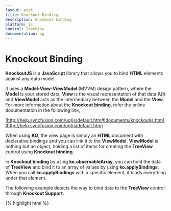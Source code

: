 ```yaml
---
layout: post
title: Knockout-Binding
description: knockout binding
platform: js
control: TreeView
documentation: ug
---
```


# Knockout Binding

**KnockoutJS** is a **JavaScript** library that allows you to bind **HTML** elements against any data model.

It uses a **Model-View-ViewModel** (MVVM) design pattern, where the **Model** is your stored data, **View** is the visual representation of that data (**UI**) and **ViewModel** acts as the intermediary between the **Model** and the **View**. For more information about the **Knockout** **binding**, refer the online documentation in the following link,

[http://help.syncfusion.com/ug/js/default.htm#!documents/knockoutjs.htm](http://help.syncfusion.com/ug/js/default.htm)

When using **KO**, the view page is simply an **HTML** document with declarative bindings and you can link it to the **ViewModel**. **ViewModel** is nothing but an object, holding a list of items for creating the **TreeView** control using **Knockout binding**.

In **Knockout binding** by using **ko.observableArray**, you can hold the data of **TreeView** and bind it to an array of values by using **ko.applyBindings**. When you call **ko.applyBindings** with a specific element, it binds everything under that element.

The following example depicts the way to bind data to the **TreeView** control through **Knockout Support**.

{% highlight html %}

<!DOCTYPE html>
<html xmlns="http://www.w3.org/1999/xhtml">
<head>
    <title>Knockout support in Treeview Essential JS</title>
    <!--To add the following script in html page for knockout support-->
    <script src="http://cdn.syncfusion.com/js/assets/external/knockout.min.js"></script>
    <script src="http://cdn.syncfusion.com/13.1.0.21/js/web/ej.unobtrusive.min.js"></script>
    <script src="http://cdn.syncfusion.com/13.1.0.21/js/ej.widget.ko.min.js"></script>
</head>
<body data-autoinit="false">
    <div style="width: 250px">
        <div id="treeview" data-bind="ejTreeView: { fields: { dataSource: dataSource, id: 'id', text: 'name', hasChild: 'hasChild', expanded: 'expanded', parentId: 'pid' } } "></div>
    </div>
    <script type="text/javascript">
        $(function () {
            var tview = [
                   { id: 1, name: "Favorites", hasChild: true },
                   { id: 2, pid: 1, name: "Desktop" },
                   { id: 3, pid: 1, name: "Downloads" },
                   { id: 4, pid: 1, name: "Recent places" },
                   { id: 5, name: "libraries", hasChild: true },
                   { id: 6, pid: 5, name: "Documents", hasChild: true },
                   { id: 7, pid: 6, name: "My Documents" },
                   { id: 8, pid: 6, name: "Public Documents" },
                   { id: 9, pid: 5, name: "Pictures", hasChild: true },
                   { id: 10, pid: 9, name: "My Pictures" },
                   { id: 11, pid: 9, name: "Public Pictures" },
                   { id: 12, pid: 5, name: "Music", hasChild: true },
                   { id: 13, pid: 9, name: "My Music" },
                   { id: 14, pid: 9, name: "Public Music" },
                   { id: 15, pid: 5, name: "Subversion" },
                   { id: 16, name: "Computer", hasChild: true },
                   { id: 17, pid: 16, name: "Folder(C)" },
                   { id: 18, pid: 16, name: "Folder(D)" },
                   { id: 19, pid: 16, name: "Folder(F)" },

            ];
            window.employeeView = {
                dataSource: ko.observableArray(tview),
            };
            ko.applyBindings(employeeView);
        });

    </script>
</body>
</html>


{% endhighlight %}



The following screenshot displays the output of the above code.

{% include image.html url="/js/TreeView/Knockout-Binding_images/Knockout-Binding_img1.png"%}

